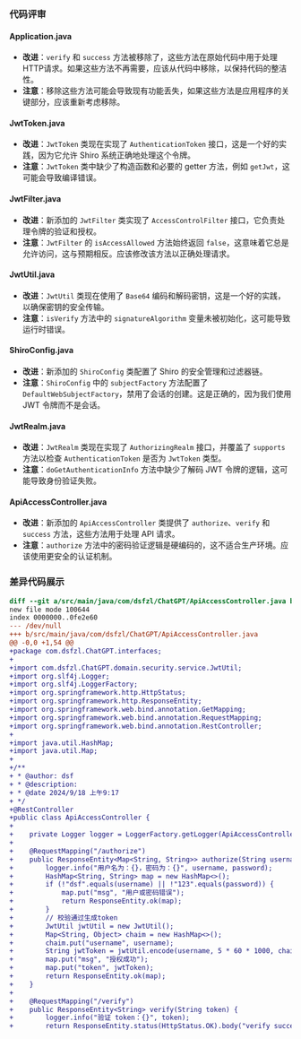 ### 代码评审

#### Application.java
- **改进**：`verify` 和 `success` 方法被移除了，这些方法在原始代码中用于处理HTTP请求。如果这些方法不再需要，应该从代码中移除，以保持代码的整洁性。
- **注意**：移除这些方法可能会导致现有功能丢失，如果这些方法是应用程序的关键部分，应该重新考虑移除。

#### JwtToken.java
- **改进**：`JwtToken` 类现在实现了 `AuthenticationToken` 接口，这是一个好的实践，因为它允许 Shiro 系统正确地处理这个令牌。
- **注意**：`JwtToken` 类中缺少了构造函数和必要的 getter 方法，例如 `getJwt`，这可能会导致编译错误。

#### JwtFilter.java
- **改进**：新添加的 `JwtFilter` 类实现了 `AccessControlFilter` 接口，它负责处理令牌的验证和授权。
- **注意**：`JwtFilter` 的 `isAccessAllowed` 方法始终返回 `false`，这意味着它总是允许访问，这与预期相反。应该修改该方法以正确处理请求。

#### JwtUtil.java
- **改进**：`JwtUtil` 类现在使用了 `Base64` 编码和解码密钥，这是一个好的实践，以确保密钥的安全传输。
- **注意**：`isVerify` 方法中的 `signatureAlgorithm` 变量未被初始化，这可能导致运行时错误。

#### ShiroConfig.java
- **改进**：新添加的 `ShiroConfig` 类配置了 Shiro 的安全管理和过滤器链。
- **注意**：`ShiroConfig` 中的 `subjectFactory` 方法配置了 `DefaultWebSubjectFactory`，禁用了会话的创建。这是正确的，因为我们使用 JWT 令牌而不是会话。

#### JwtRealm.java
- **改进**：`JwtRealm` 类现在实现了 `AuthorizingRealm` 接口，并覆盖了 `supports` 方法以检查 `AuthenticationToken` 是否为 `JwtToken` 类型。
- **注意**：`doGetAuthenticationInfo` 方法中缺少了解码 JWT 令牌的逻辑，这可能导致身份验证失败。

#### ApiAccessController.java
- **改进**：新添加的 `ApiAccessController` 类提供了 `authorize`、`verify` 和 `success` 方法，这些方法用于处理 API 请求。
- **注意**：`authorize` 方法中的密码验证逻辑是硬编码的，这不适合生产环境。应该使用更安全的认证机制。

### 差异代码展示

```diff
diff --git a/src/main/java/com/dsfzl/ChatGPT/ApiAccessController.java b/src/main/java/com/dsfzl/ChatGPT/ApiAccessController.java
new file mode 100644
index 0000000..0fe2e60
--- /dev/null
+++ b/src/main/java/com/dsfzl/ChatGPT/ApiAccessController.java
@@ -0,0 +1,54 @@
+package com.dsfzl.ChatGPT.interfaces;
+
+import com.dsfzl.ChatGPT.domain.security.service.JwtUtil;
+import org.slf4j.Logger;
+import org.slf4j.LoggerFactory;
+import org.springframework.http.HttpStatus;
+import org.springframework.http.ResponseEntity;
+import org.springframework.web.bind.annotation.GetMapping;
+import org.springframework.web.bind.annotation.RequestMapping;
+import org.springframework.web.bind.annotation.RestController;
+
+import java.util.HashMap;
+import java.util.Map;
+
+/**
+ * @author: dsf
+ * @description:
+ * @date 2024/9/18 上午9:17
+ */
+@RestController
+public class ApiAccessController {
+
+    private Logger logger = LoggerFactory.getLogger(ApiAccessController.class);
+
+    @RequestMapping("/authorize")
+    public ResponseEntity<Map<String, String>> authorize(String username, String password) {
+        logger.info("用户名为：{}，密码为：{}", username, password);
+        HashMap<String, String> map = new HashMap<>();
+        if (!"dsf".equals(username) || !"123".equals(password)) {
+            map.put("msg", "用户或密码错误");
+            return ResponseEntity.ok(map);
+        }
+        // 校验通过生成token
+        JwtUtil jwtUtil = new JwtUtil();
+        Map<String, Object> chaim = new HashMap<>();
+        chaim.put("username", username);
+        String jwtToken = jwtUtil.encode(username, 5 * 60 * 1000, chaim);
+        map.put("msg", "授权成功");
+        map.put("token", jwtToken);
+        return ResponseEntity.ok(map);
+    }
+
+    @RequestMapping("/verify")
+    public ResponseEntity<String> verify(String token) {
+        logger.info("验证 token：{}", token);
+        return ResponseEntity.status(HttpStatus.OK).body("verify success!");
